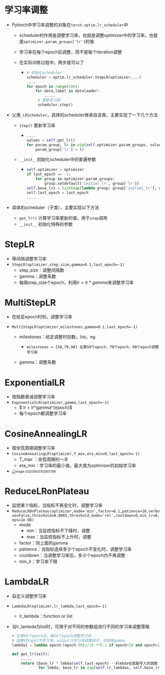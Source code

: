 # 学习率调整

- Pytorch中学习率调整的对象在`torch.optim.lr_scheduler`中

  - scheduler的作用是调整学习率，也就是调整optimizer中的学习率，也就是`optimizer.param_groups['lr']`的值

  - 学习率在每个epoch后调整，而不是每个iteration调整

  - 在实际训练过程中，两步就可以了

    - ```python
      # 初始化scheduler
      scheduler = optim.lr_scheduler.StepLR(optimizer,...)
      ....
      for epoch in range(100):
          for data,label in dataloader:
              .....
           # 更新学习率
           scheduler.step()
      ```

- 父类`_LRScheduler`，具体的scheduler继承自该类，主要实现了一下几个方法

  - `step()` 更新学习率

    - ```python
      ....
      values = self.get_lr()
      for param_group, lr in zip(self.optimizer.param_groups, values):
          param_group['lr'] = lr
      ```

  - `__init__`初始化scheduler中的普遍参数

    - ```python
      self.optimizer = optimizer
      if last_epoch == -1:
          for group in optimizer.param_groups:
              group.setdefault('initial_lr', group['lr'])
      self.base_lrs = list(map(lambda group: group['initial_lr'], optimizer.param_groups))
      self.last_epoch = last_epoch
      ....
      ```

      

- 具体的scheduler（子类），主要实现以下方法

  - `get_lr()`  计算学习率更新的值，用于`step`调用
  - `__init__` 初始化特殊的参数



# StepLR

- 等间隔调整学习率
- `StepLR(optimizer,step_size,gamma=0.1,last_epoch=-1)`
  - step_size：调整间隔数
  - gamma：调整系数
  - 每隔step_size个epoch，利用$lr = lr*gamma$来调整学习率

# MultiStepLR

- 在给定epoch时刻，调整学习率

- `MultiStepLR(optimizer,milestones,gamma=0.1,last_epoch=-1)`

  - milestones：给定调整时刻数，list，eg

    - ```
      milestones = [50,70,90] 在第50个epoch，70个epoch，90个epoch调整学习率
      ```

  - gamma：调整系数

# ExponentialLR

- 按指数衰减调整学习率
- `ExponentialLR(optimizer,gamma,last_epoch=-1)`
  - $ lr = lr*gamma^{epoch}$
  - 每个epoch都调整学习率



# CosineAnnealingLR

- 按余弦周期调整学习率
- `CosineAnnealingLR(optimizer,T_max,eta_min=0,last_epoch=-1)`
  - T_max ：余弦周期的一半
  - eta_min：学习率的最小值，最大值为optimizer的初始学习率
- <img src="C:\Users\26401\AppData\Roaming\Typora\typora-user-images\image-20200603102801798.png" alt="image-20200603102801798" style="zoom:70%;" />



# ReduceLRonPlateau

- 监控某个指标，当指标不再变化时，调整学习率
- `ReduceLROnPlateau(optimizer,mode='min',factor=0.1,patience=10,verbose=False,threshold=0.0001,threshold_mode='rel',cooldown=0,min_lr=0,eps=1e-08)`
  - mode
    - min：当监控指标不下降时，调整
    - max：当监控指标不上升时，调整
  - factor：同上面的gamma
  - patience：当指标连续多少个epoch不变化时，调整学习率
  - cooldown：当调整学习率后，多少个epoch内不再调整
  - min_lr：学习率下限

# LambdaLR

- 自定义调整学习率

- `LambdaLR(optimizer,lr_lambda,last_epoch=-1)`

  - lr_lambda：function  or list

- 当lr_lambda为list时，可用于对不同的参数组进行不同的学习率调整策略

  ```python
  # 在第50个epoch后，每10个epoch调整学习率
  # 函数的input为学习率，output为学习率调整因子，也就是gamma
  lambda1 = lambda epoch:(epoch-50)//10 **0.1 if epoch>50 and epoch%10==0 else 1
  ```

  ```python
  def get_lr(self):
      .....
      return [base_lr * lmbda(self.last_epoch) --》lmbda也就是传入的函数
              for lmbda, base_lr in zip(self.lr_lambdas, self.base_lrs)]
  ```

  